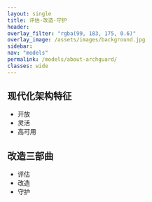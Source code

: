 ```yaml
---
layout: single
title: 评估·改造·守护
header:
overlay_filter: "rgba(99, 183, 175, 0.6)"
overlay_image: /assets/images/background.jpg
sidebar:
nav: "models"
permalink: /models/about-archguard/
classes: wide
---
```

## 现代化架构特征
* 开放
* 灵活
* 高可用

## 改造三部曲
* 评估
* 改造
* 守护